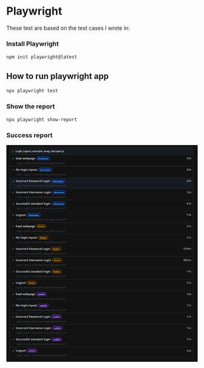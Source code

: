 # Playwright
These test are based on the test cases I wrote in:

### Install Playwright
```bash
npm init playwright@latest
```

## How to run playwright app
```bash
npx playwright test
```
### Show the report
```bash
npx playwright show-report
```
### Success report
![Success report](report_evidence/success.png) 